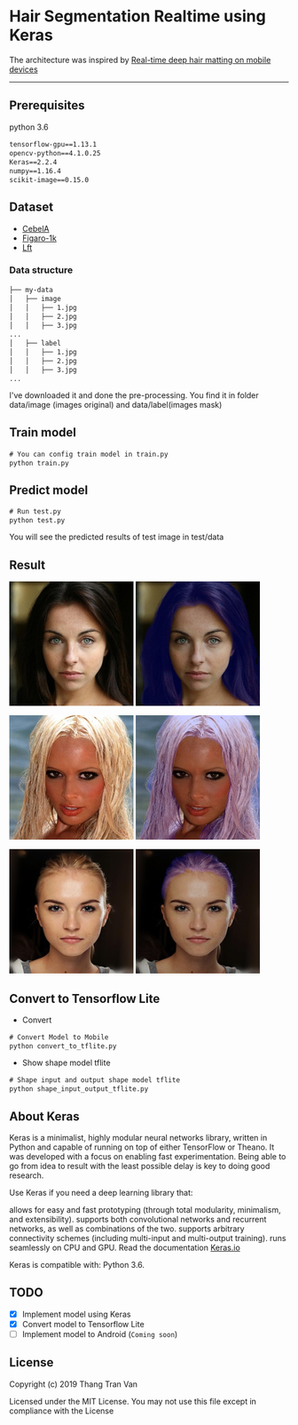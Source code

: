 # Hair Segmentation Realtime using Keras

The architecture was inspired by [Real-time deep hair matting on mobile devices](https://arxiv.org/pdf/1712.07168.pdf)

---

## Prerequisites
python 3.6
```
tensorflow-gpu==1.13.1
opencv-python==4.1.0.25
Keras==2.2.4
numpy==1.16.4
scikit-image==0.15.0
```
## Dataset

* [CebelA](http://mmlab.ie.cuhk.edu.hk/projects/CelebA.html)
* [Figaro-1k](http://projects.i-ctm.eu/it/progetto/figaro-1k)
* [Lft](http://vis-www.cs.umass.edu/lfw/)

### Data structure
```
├── my-data
│   ├── image
│   │   ├── 1.jpg
│   │   ├── 2.jpg
│   │   ├── 3.jpg
...
│   ├── label
│   │   ├── 1.jpg
│   │   ├── 2.jpg
│   │   ├── 3.jpg
...
```

I've downloaded it and done the pre-processing. You find it in folder data/image (images original) and data/label(images mask)

## Train model 

```shell script
# You can config train model in train.py
python train.py
```

## Predict model
```shell script
# Run test.py
python test.py
```
You will see the predicted results of test image in test/data

## Result
![original](assets/input1.jpg)
![result](assets/output1.jpg)

![original](assets/input2.jpg)
![result](assets/output2.jpg)

![original](assets/input3.jpg)
![result](assets/output3.jpg)

## Convert to Tensorflow Lite
- Convert 
```shell script
# Convert Model to Mobile
python convert_to_tflite.py
```
- Show shape model tflite
```shell script
# Shape input and output shape model tflite 
python shape_input_output_tflite.py
```
## About Keras

Keras is a minimalist, highly modular neural networks library, written in Python and capable of running on top of either TensorFlow or Theano. It was developed with a focus on enabling fast experimentation. Being able to go from idea to result with the least possible delay is key to doing good research.

Use Keras if you need a deep learning library that:

allows for easy and fast prototyping (through total modularity, minimalism, and extensibility).
supports both convolutional networks and recurrent networks, as well as combinations of the two.
supports arbitrary connectivity schemes (including multi-input and multi-output training).
runs seamlessly on CPU and GPU.
Read the documentation [Keras.io](http://keras.io/)

Keras is compatible with: Python 3.6.

## TODO
- [x] Implement model using Keras 
- [x] Convert model to Tensorflow Lite
- [ ] Implement model to Android (``Coming soon``)

## License
Copyright (c) 2019 Thang Tran Van

Licensed under the MIT License. You may not use this file except in compliance with the License

